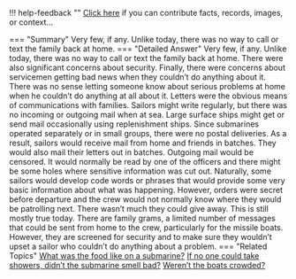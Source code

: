 !!! help-feedback ""
    <a href="/feedback/" data-feedback-link>Click here</a>
    if you can contribute facts, records, images, or context…

<a id="summary"></a>
=== "Summary"
    Very few, if any. Unlike today, there was no way to call or text the family back at home.
=== "Detailed Answer"
    Very few, if any. Unlike today, there was no way to call or text the family back at home. There were also significant concerns about security. Finally, there were concerns about servicemen getting bad news when they couldn’t do anything about it. There was no sense letting someone know about serious problems at home when he couldn’t do anything at all about it.
    Letters were the obvious means of communications with families. Sailors might write regularly, but there was no incoming or outgoing mail when at sea. Large surface ships might get or send mail occasionally using replenishment ships. Since submarines operated separately or in small groups, there were no postal deliveries. As a result, sailors would receive mail from home and friends in batches. They would also mail their letters out in batches.
    Outgoing mail would be censored. It would normally be read by one of the officers and there might be some holes where sensitive information was cut out. Naturally, some sailors would develop code words or phrases that would provide some very basic information about what was happening. However, orders were secret before departure and the crew would not normally know where they would be patrolling next. There wasn’t much they could give away.
    This is still mostly true today. There are family grams, a limited number of messages that could be sent from home to the crew, particularly for the missile boats. However, they are screened for security and to make sure they wouldn’t upset a sailor who couldn’t do anything about a problem.
=== "Related Topics"
    [What was the food like on a submarine?](what-was-the-food-like-on-a-submarine.md#summary)
    [If no one could take showers, didn’t the submarine smell bad?](if-no-one-could-take-showers-didnt-the-submarine-smell-bad.md#summary)
    [Weren’t the boats crowded?](werent-the-boats-crowded.md#summary)
